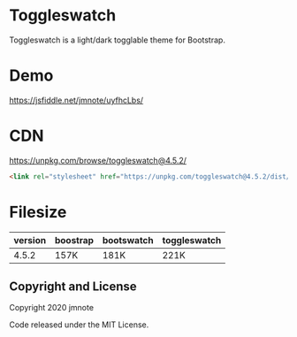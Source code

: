 # Toggleswatch

Toggleswatch is a light/dark togglable theme for Bootstrap.

# Demo

https://jsfiddle.net/jmnote/uyfhcLbs/

# CDN

https://unpkg.com/browse/toggleswatch@4.5.2/

```html
<link rel="stylesheet" href="https://unpkg.com/toggleswatch@4.5.2/dist/toggleswatch.min.css" />
```

# Filesize

version |boostrap | bootswatch        | toggleswatch
------- | -------- | ----------------- | ------------
4.5.2   | 157K     | 181K              | 221K

## Copyright and License

Copyright 2020 jmnote

Code released under the MIT License.
